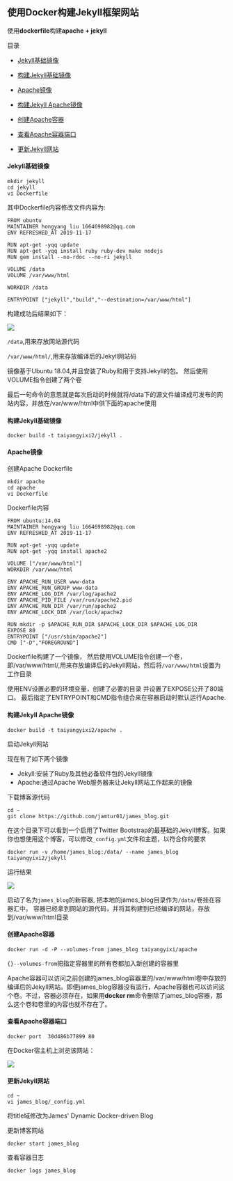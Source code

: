 ## 使用Docker构建Jekyll框架网站


使用**dockerfile**构建**apache + jekyll**

目录


- [Jekyll基础镜像](#1)

- [构建Jekyll基础镜像](#2)

- [Apache镜像](#3)

- [构建Jekyll Apache镜像](#4)

- [创建Apache容器](#5)

- [查看Apache容器端口](#6)

- [更新Jekyll网站](#7)



<h4 id='1'>Jekyll基础镜像</h4>

```
mkdir jekyll
cd jekyll
vi Dockerfile
```

其中Dockerfile内容修改文件内容为:

```
FROM ubuntu
MAINTAINER hongyang liu 1664698982@qq.com
ENV REFRESHED_AT 2019-11-17

RUN apt-get -yqq update
RUN apt-get -yqq install ruby ruby-dev make nodejs
RUN gem install --no-rdoc --no-ri jekyll

VOLUME /data
VOLUME /var/www/html

WORKDIR /data

ENTRYPOINT ["jekyll","build","--destination=/var/www/html"]

```

构建成功后结果如下：

![](https://tva1.sinaimg.cn/large/006y8mN6gy1g914oprt85j30ka044dgg.jpg)

```/data```,用来存放网站源代码

```/var/www/html/```,用来存放编译后的Jekyll网站码


镜像基于Ubuntu 18.04,并且安装了Ruby和用于支持Jekyll的包。
然后使用VOLUME指令创建了两个卷

最后一句命令的意思就是每次启动的时候就将/data下的源文件编译成可发布的网站内容，并放在/var/www/html中供下面的apache使用


<h4 id='2'>构建Jekyll基础镜像</h4>



```{}
docker build -t taiyangyixi2/jekyll .
```



<h4 id='3'>Apache镜像</h4>


创建Apache Dockerfile

```{}
mkdir apache
cd apache 
vi Dockerfile
```


Dockerfile内容



```{}
FROM ubuntu:14.04
MAINTAINER hongyang liu 1664698982@qq.com
ENV REFRESHED_AT 2019-11-17

RUN apt-get -yqq update
RUN apt-get -yqq install apache2

VOLUME ["/var/www/html"]
WORKDIR /var/www/html

ENV APACHE_RUN_USER www-data
ENV APACHE_RUN_GROUP www-data
ENV APACHE_LOG_DIR /var/log/apache2
ENV APACHE_PID_FILE /var/run/apache2.pid
ENV APACHE_RUN_DIR /var/run/apache2
ENV APACHE_LOCK_DIR /var/lock/apache2

RUN mkdir -p $APACHE_RUN_DIR $APACHE_LOCK_DIR $APACHE_LOG_DIR
EXPOSE 80
ENTRYPOINT ["/usr/sbin/apache2"]
CMD ["-D","FOREGROUND"]
```



Dockerfile构建了一个镜像，
然后使用VOLUME指令创建一个卷，
即/var/www/html/,用来存放编译后的Jekyll网站，然后将```/var/www/html```设置为工作目录


使用ENV设置必要的环境变量，创建了必要的目录
并设置了EXPOSE公开了80端口。
最后指定了ENTRYPOINT和CMD指令组合来在容器启动时默认运行Apache.

<h4 id='4'>构建Jekyll Apache镜像</h4>


```{}
docker build -t taiyangyixi2/apache .
```

启动Jekyll网站

现在有了如下两个镜像

- Jekyll:安装了Ruby及其他必备软件包的Jekyll镜像
- Apache:通过Apache Web服务器来让Jekyll网站工作起来的镜像

下载博客源代码

```{}
cd ~
git clone https://github.com/jamtur01/james_blog.git
```

在这个目录下可以看到一个启用了Twitter Bootstrap的最基础的Jekyll博客。如果你也想使用这个博客，可以修改```_config.yml```文件和主题，以符合你的要求
```{}
docker run -v /home/james_blog:/data/ --name james_blog taiyangyixi2/jekyll
```
运行结果

![](https://tva1.sinaimg.cn/large/006y8mN6gy1g9160tsat9j317605sjsc.jpg)

启动了名为```james_blog```的新容器,
把本地的james_blog目录作为```/data/```卷挂在容器汇中。
容器已经拿到网站的源代码，并将其构建到已经编译的网站，存放到/var/www/html目录

<h4 id='5'>创建Apache容器</h4>


```{}
docker run -d -P --volumes-from james_blog taiyangyixi/apache
```
```{}--volumes-from```把指定容器里的所有卷都加入新创建的容器里

Apache容器可以访问之前创建的james_blog容器里的/var/www/html卷中存放的编译后的Jekyll网站。即便james_blog容器没有运行，Apache容器也可以访问这个卷。不过，容器必须存在，如果用**docker rm**命令删除了james_blog容器，那么这个卷和卷里的内容也就不存在了。

<h4 id='6'>查看Apache容器端口</h4>


```{}
docker port  30d486b77899 80
```

在Docker宿主机上浏览该网站：


![](https://tva1.sinaimg.cn/large/006y8mN6gy1g91bctms6gj31br0u0jzy.jpg)
 

<h4 id='7'>更新Jekyll网站</h4>


```{}
cd ~
vi james_blog/_config.yml
```

将title域修改为James' Dynamic Docker-driven Blog

更新博客网站

```{}
docker start james_blog
```

查看容器日志

```{}
docker logs james_blog
```
